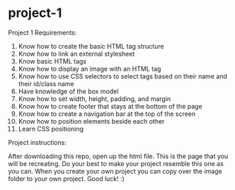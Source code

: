 # project-1

Project 1 Requirements:

1. Know how to create the basic HTML tag structure
2. Know how to link an external stylesheet
3. Know basic HTML tags
4. Know how to display an image with an HTML tag
5. Know how to use CSS selectors to select tags based on their name and their id/class name
6. Have knowledge of the box model
7. Know how to set width, height, padding, and margin
8. Know how to create footer that stays at the bottom of the page
9. Know how to create a navigation bar at the top of the screen
10. Know how to position elements beside each other
11. Learn CSS positioning

Project instructions:

After downloading this repo, open up the html file. This is the page that you will be recreating. Do your best to make your project resemble this one as you can. When you create your own project you can copy over the image folder to your own project. Good luck! :)

